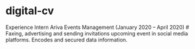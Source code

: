 # digital-cv
Experience
  Intern
    Ariva Events Management (January 2020 – April 2020)
    # Faxing, advertising and sending invitations upcoming event in social media platforms. Encodes and secured data information.
